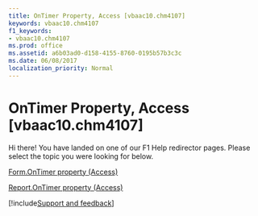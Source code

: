 ```yaml
---
title: OnTimer Property, Access [vbaac10.chm4107]
keywords: vbaac10.chm4107
f1_keywords:
- vbaac10.chm4107
ms.prod: office
ms.assetid: a6b03ad0-d158-4155-8760-0195b57b3c3c
ms.date: 06/08/2017
localization_priority: Normal
---
```



# OnTimer Property, Access [vbaac10.chm4107]

Hi there! You have landed on one of our F1 Help redirector pages. Please select the topic you were looking for below.

[Form.OnTimer property (Access)](http://msdn.microsoft.com/library/a7df5020-5163-967b-b59a-0fd8f6fe7a54%28Office.15%29.aspx)

[Report.OnTimer property (Access)](http://msdn.microsoft.com/library/ef7ac956-ffa4-da79-0d39-9c505409b4af%28Office.15%29.aspx)

[!include[Support and feedback](~/includes/feedback-boilerplate.md)]